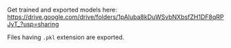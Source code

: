 Get trained and exported models here: https://drive.google.com/drive/folders/1pAluba8kDuWSvbNXbsfZH1DF8qRPJyT_?usp=sharing <br/>

Files having `.pkl` extension are exported.